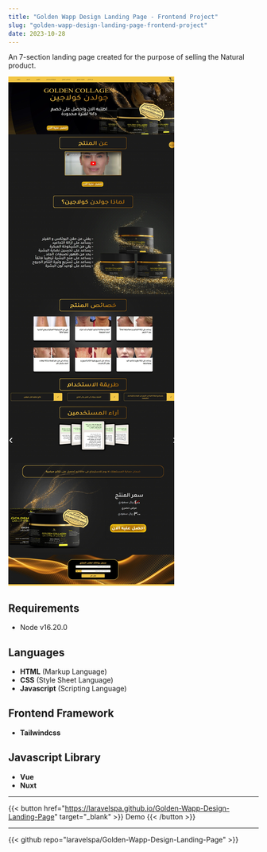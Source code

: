 ```yaml
---
title: "Golden Wapp Design Landing Page - Frontend Project"
slug: "golden-wapp-design-landing-page-frontend-project"
date: 2023-10-28
---
```

An 7-section landing page created for the purpose of selling the Natural product.

![Golden Wapp Design Landing Page](/img/portfolio/golden-wapp-design-landing-page/full-page.jpeg "Golden Wapp Design Landing Page")

## Requirements
- Node v16.20.0

## Languages
- **HTML** (Markup Language)
- **CSS** (Style Sheet Language)
- **Javascript** (Scripting Language)

## Frontend Framework
- **Tailwindcss**

## Javascript Library
- **Vue**
- **Nuxt**

---
{{< button href="https://laravelspa.github.io/Golden-Wapp-Design-Landing-Page" target="_blank" >}}
Demo
{{< /button >}}

---
{{< github repo="laravelspa/Golden-Wapp-Design-Landing-Page" >}}
